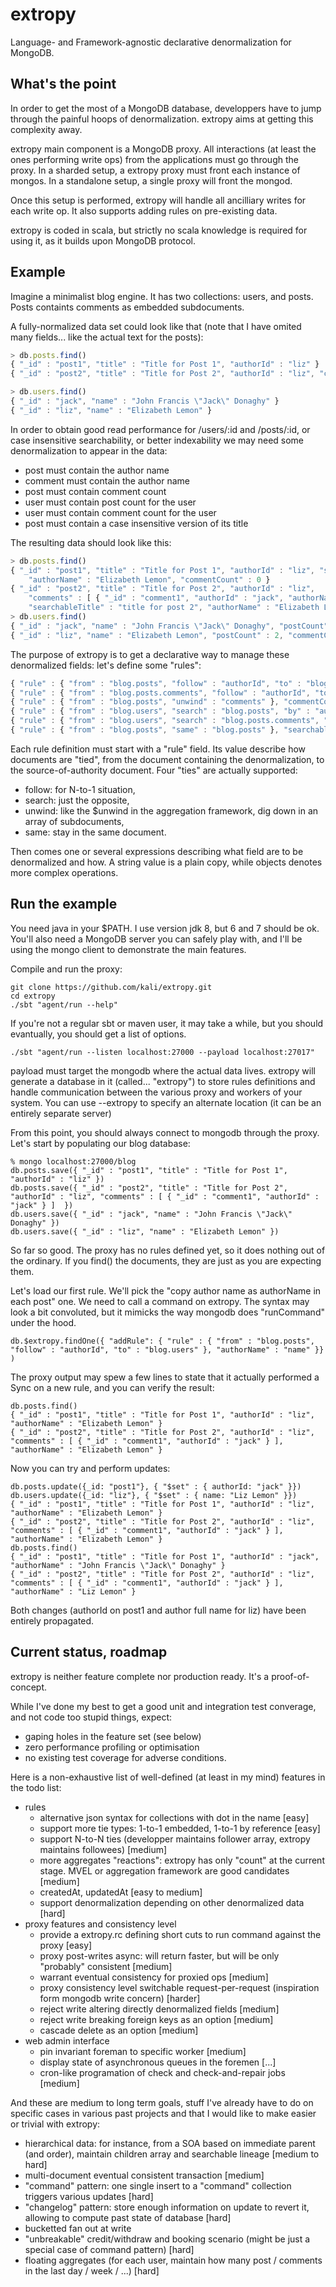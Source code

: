 # extropy

Language- and Framework-agnostic declarative denormalization for MongoDB.

## What's the point

In order to get the most of a MongoDB database, developpers have to jump through the painful hoops of denormalization.
extropy aims at getting this complexity away.

extropy main component is a MongoDB proxy. All interactions (at least the ones performing write ops) from the
applications must go through the proxy. In a sharded setup, a extropy proxy must front each instance of mongos. In a
standalone setup, a single proxy will front the mongod. 

Once this setup is performed, extropy will handle all ancilliary writes for each write op. It also supports adding
rules on pre-existing data.

extropy is coded in scala, but strictly no scala knowledge is required for using it, as it builds upon
MongoDB protocol.

## Example

Imagine a minimalist blog engine. It has two collections: users, and posts.
Posts containts comments as embedded subdocuments.

A fully-normalized data set could look like that (note that I have omited many fields... like the actual text for the posts):

````javascript
> db.posts.find()
{ "_id" : "post1", "title" : "Title for Post 1", "authorId" : "liz" }
{ "_id" : "post2", "title" : "Title for Post 2", "authorId" : "liz", "comments" : [ { "_id" : "comment1", "authorId" : "jack" } ]  }

> db.users.find()
{ "_id" : "jack", "name" : "John Francis \"Jack\" Donaghy" }
{ "_id" : "liz", "name" : "Elizabeth Lemon" }
````

In order to obtain good read performance for /users/:id and /posts/:id, or case insensitive searchability, 
or better indexability we may need some denormalization to appear in the data:
* post must contain the author name
* comment must contain the author name
* post must contain comment count
* user must contain post count for the user
* user must contain comment count for the user
* post must contain a case insensitive version of its title

The resulting data should look like this:

````javascript
> db.posts.find()
{ "_id" : "post1", "title" : "Title for Post 1", "authorId" : "liz", "searchableTitle" : "title for post 1",
    "authorName" : "Elizabeth Lemon", "commentCount" : 0 }
{ "_id" : "post2", "title" : "Title for Post 2", "authorId" : "liz",
    "comments" : [ { "_id" : "comment1", "authorId" : "jack", "authorName" : "John Francis \"Jack\" Donaghy" } ],
    "searchableTitle" : "title for post 2", "authorName" : "Elizabeth Lemon", "commentCount" : 1 }
> db.users.find()
{ "_id" : "jack", "name" : "John Francis \"Jack\" Donaghy", "postCount" : 0, "commentCount" : 1 }
{ "_id" : "liz", "name" : "Elizabeth Lemon", "postCount" : 2, "commentCount" : 0 }
````

The purpose of extropy is to get a declarative way to manage these denormalized fields: let's define some "rules":

```javascript
{ "rule" : { "from" : "blog.posts", "follow" : "authorId", "to" : "blog.users" }, "authorName" : "name" }
{ "rule" : { "from" : "blog.posts.comments", "follow" : "authorId", "to" : "blog.users" }, "authorName" : "name" }
{ "rule" : { "from" : "blog.posts", "unwind" : "comments" }, "commentCount" : { "count" : true } }
{ "rule" : { "from" : "blog.users", "search" : "blog.posts", "by" : "authorId" }, "postCount" : { "count" : true } }
{ "rule" : { "from" : "blog.users", "search" : "blog.posts.comments", "by" : "authorId" }, "commentCount" : { "count" : true } }
{ "rule" : { "from" : "blog.posts", "same" : "blog.posts" }, "searchableTitle" : { "mvel" : "title.toLowerCase()", "using" : [ "title" ] } }
```

Each rule definition must start with a "rule" field. Its value describe how documents are "tied", from the document
containing the denormalization, to the source-of-authority document. Four "ties" are actually supported:
* follow: for N-to-1 situation,
* search: just the opposite,
* unwind: like the $unwind in the aggregation framework, dig down in an array of subdocuments,
* same: stay in the same document.

Then comes one or several expressions describing what field are to be denormalized and how. A string value is
a plain copy, while objects denotes more complex operations.

## Run the example

You need java in your $PATH. I use version jdk 8, but 6 and 7 should be ok.
You'll also need a MongoDB server you can safely play with, and I'll be using the mongo client to demonstrate the
main features.

Compile and run the proxy:

````shell
git clone https://github.com/kali/extropy.git
cd extropy
./sbt "agent/run --help"
````

If you're not a regular sbt or maven user, it may take a while, but you should evantually, you should get a list
of options.

```
./sbt "agent/run --listen localhost:27000 --payload localhost:27017"
```

payload must target the mongodb where the actual data lives.
extropy will generate a database in it (called... "extropy") to store rules definitions and handle communication
between the various proxy and workers of your system.
You can use --extropy to specify an alternate location (it can be an entirely separate server)

From this point, you should always connect to mongodb through the proxy. Let's start by populating our blog database:

````
% mongo localhost:27000/blog
db.posts.save({ "_id" : "post1", "title" : "Title for Post 1", "authorId" : "liz" })
db.posts.save({ "_id" : "post2", "title" : "Title for Post 2", "authorId" : "liz", "comments" : [ { "_id" : "comment1", "authorId" : "jack" } ]  })
db.users.save({ "_id" : "jack", "name" : "John Francis \"Jack\" Donaghy" })
db.users.save({ "_id" : "liz", "name" : "Elizabeth Lemon" })
````

So far so good. The proxy has no rules defined yet, so it does nothing out of the ordinary.
If you find() the documents, they are just as you are expecting them.

Let's load our first rule. We'll pick the "copy author name as authorName in each post" one. 
We need to call a command on extropy. The syntax may look a bit convoluted, but it mimicks
the way mongodb does "runCommand" under the hood.

````
db.$extropy.findOne({ "addRule": { "rule" : { "from" : "blog.posts", "follow" : "authorId", "to" : "blog.users" }, "authorName" : "name" }} )
````

The proxy output may spew a few lines to state that it actually performed a Sync on a new rule, and you can verify
the result:

````
db.posts.find()
{ "_id" : "post1", "title" : "Title for Post 1", "authorId" : "liz", "authorName" : "Elizabeth Lemon" }
{ "_id" : "post2", "title" : "Title for Post 2", "authorId" : "liz", "comments" : [ { "_id" : "comment1", "authorId" : "jack" } ], "authorName" : "Elizabeth Lemon" }
````

Now you can try and perform updates: 
````
db.posts.update({_id: "post1"}, { "$set" : { authorId: "jack" }})
db.users.update({_id: "liz"}, { "$set" : { name: "Liz Lemon" }})
{ "_id" : "post1", "title" : "Title for Post 1", "authorId" : "liz", "authorName" : "Elizabeth Lemon" }
{ "_id" : "post2", "title" : "Title for Post 2", "authorId" : "liz", "comments" : [ { "_id" : "comment1", "authorId" : "jack" } ], "authorName" : "Elizabeth Lemon" }
db.posts.find()
{ "_id" : "post1", "title" : "Title for Post 1", "authorId" : "jack", "authorName" : "John Francis \"Jack\" Donaghy" }
{ "_id" : "post2", "title" : "Title for Post 2", "authorId" : "liz", "comments" : [ { "_id" : "comment1", "authorId" : "jack" } ], "authorName" : "Liz Lemon" }
````

Both changes (authorId on post1 and author full name for liz) have been entirely propagated.

## Current status, roadmap

extropy is neither feature complete nor production ready. It's a proof-of-concept.

While I've done my best to get a good unit and integration test converage, and not code too stupid things, expect:
- gaping holes in the feature set (see below)
- zero performance profiling or optimisation
- no existing test coverage for adverse conditions.

Here is a non-exhaustive list of well-defined (at least in my mind) features in the todo list:
* rules
    * alternative json syntax for collections with dot in the name [easy]
    * support more tie types: 1-to-1 embedded, 1-to-1 by reference [easy]
    * support N-to-N ties (developper maintains follower array, extropy maintains followees) [medium]
    * more aggregates "reactions": extropy has only "count" at the current stage. MVEL or aggregation framework are good candidates [medium]
    * createdAt, updatedAt [easy to medium]
    * support denormalization depending on other denormalized data [hard]
* proxy features and consistency level
    * provide a extropy.rc defining short cuts to run command against the proxy [easy]
    * proxy post-writes async: will return faster, but will be only "probably" consistent [medium]
    * warrant eventual consistency for proxied ops [medium]
    * proxy consistency level switchable request-per-request (inspiration form mongodb write concern) [harder]
    * reject write altering directly denormalized fields [medium]
    * reject write breaking foreign keys as an option [medium]
    * cascade delete as an option [medium]
* web admin interface
    * pin invariant foreman to specific worker [medium]
    * display state of asynchronous queues in the foremen [...]
    * cron-like programation of check and check-and-repair jobs [medium]

And these are medium to long term goals, stuff I've already have to do on specific cases in various past projects and
that I would like to make easier or trivial with extropy:
* hierarchical data: for instance, from a SOA based on immediate
    parent (and order), maintain children array and searchable lineage [medium to hard]
* multi-document eventual consistent transaction [medium]
* "command" pattern: one single insert to a "command" collection triggers various updates [hard]
* "changelog" pattern: store enough information on update to revert it, allowing to compute past state of database
    [hard]
* bucketted fan out at write
* "unbreakable" credit/withdraw and booking scenario (might be just a special case of command pattern) [hard]
* floating aggregates (for each user, maintain how many post / comments in the last day / week / ...) [hard]
